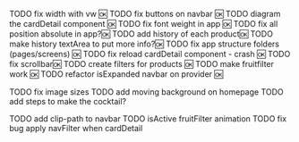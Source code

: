 TODO fix width with vw 🆗
TODO fix buttons on navbar 🆗
TODO diagram the cardDetail component 🆗
TODO fix font weight in app 🆗
TODO fix all position absolute in app?🆗
TODO add history of each product🆗
TODO make history textArea to put more info?🆗
TODO fix app structure folders (pages/screens) 🆗
TODO fix reload cardDetail component - crash 🆗
TODO fix scrollbar🆗
TODO create filters for products 🆗
TODO make fruitfilter work 🆗
TODO refactor isExpanded navbar on provider 🆗

TODO fix image sizes
TODO add moving background on homepage
TODO add steps to make the cocktail?

TODO add clip-path to navbar
TODO isActive fruitFilter animation
TODO fix bug apply navFilter when cardDetail
